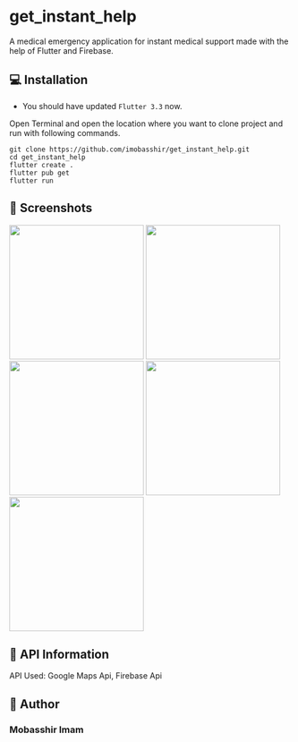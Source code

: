 # get_instant_help

A medical emergency application for instant medical support made with the help of Flutter and Firebase.

## 💻 Installation

- You should have updated `Flutter 3.3` now.

Open Terminal and open the location where you want to clone project and run with following commands.

```
git clone https://github.com/imobasshir/get_instant_help.git
cd get_instant_help
flutter create .
flutter pub get
flutter run
```

## 📱 Screenshots
<img src="https://user-images.githubusercontent.com/62945306/203302164-4c992158-ffbf-4b15-9384-36437164a33a.jpeg" width=240> <img src="https://user-images.githubusercontent.com/62945306/203302515-01266ea4-c737-42b0-bef9-5990297eeecd.jpeg" width=240> <img src="https://user-images.githubusercontent.com/62945306/203302224-eb7f7ba1-30e4-4814-8db2-3a7f7dbead40.jpeg" width=240> <img src="https://user-images.githubusercontent.com/62945306/203302204-917b1522-d3b9-4e67-85a6-5a1c1591dc0f.jpeg" width=240> <img src="https://user-images.githubusercontent.com/62945306/203302215-7044e953-4f0c-4c06-bc43-c31595b1b12d.jpeg" width=240>

## 🔗 API Information

API Used: Google Maps Api, Firebase Api

## 🧑 Author

### Mobasshir Imam

